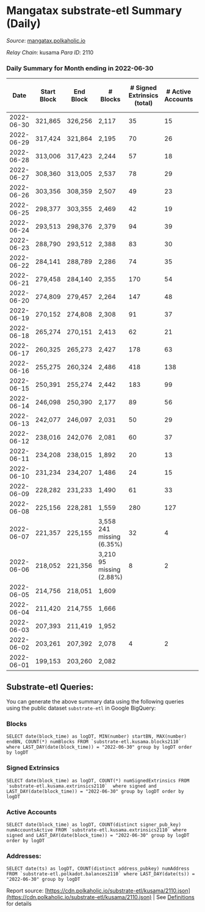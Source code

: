 # Mangatax substrate-etl Summary (Daily)

_Source_: [mangatax.polkaholic.io](https://mangatax.polkaholic.io)

*Relay Chain*: kusama
*Para ID*: 2110



### Daily Summary for Month ending in 2022-06-30


| Date | Start Block | End Block | # Blocks | # Signed Extrinsics (total) | # Active Accounts | # Passive | # New | # Addresses with Balances | # Events | # Transfers | # XCM Transfers In | # XCM Transfers Out |
| ---- | ----------- | --------- | -------- | --------------------------- | ----------------- | --------- | ----- | ------------------------- | -------- | ----------- | ------------------ | ------------------- |
| 2022-06-30 | 321,865 | 326,256 | 2,117  | 35 | 15 |  |  | 1,158 | 4,321 |   | 5 ($114.67) | 3 ($82.87) |
| 2022-06-29 | 317,424 | 321,864 | 2,195  | 70 | 26 |  |  |  | 4,568 | 6  | 7 ($36,084.01) | 4 ($347.71) |
| 2022-06-28 | 313,006 | 317,423 | 2,244  | 57 | 18 |  |  |  | 4,639 | 4  | 3 ($5,458.63) | 4 ($999.07) |
| 2022-06-27 | 308,360 | 313,005 | 2,537  | 78 | 29 |  |  |  | 5,250 | 4  | 3 ($124.52) | 10 ($32,955.11) |
| 2022-06-26 | 303,356 | 308,359 | 2,507  | 49 | 23 |  |  |  | 5,151 | 1  | 1 ($20.39) |   |
| 2022-06-25 | 298,377 | 303,355 | 2,469  | 42 | 19 |  |  |  | 5,093 | 2  | 1 ($113.93) | 2 ($89.20) |
| 2022-06-24 | 293,513 | 298,376 | 2,379  | 94 | 39 |  |  |  | 4,937 | 4  | 3 ($33.56) |   |
| 2022-06-23 | 288,790 | 293,512 | 2,388  | 83 | 30 |  |  |  | 4,987 | 1  | 7 ($853.91) | 5 ($3,107.59) |
| 2022-06-22 | 284,141 | 288,789 | 2,286  | 74 | 35 |  |  |  | 4,745 | 2  | 3 ($542.71) | 2 ($139.88) |
| 2022-06-21 | 279,458 | 284,140 | 2,355  | 170 | 54 |  |  |  | 4,992 | 1  | 28 ($34,898.85) | 8 ($1,991.01) |
| 2022-06-20 | 274,809 | 279,457 | 2,264  | 147 | 48 |  |  |  | 4,760 | 2  | 15 ($4,305.72) | 5 ($117.21) |
| 2022-06-19 | 270,152 | 274,808 | 2,308  | 91 | 37 |  |  | 1,125 | 4,762 | 1  | 8 ($694.83) | 4 ($101.98) |
| 2022-06-18 | 265,274 | 270,151 | 2,413  | 62 | 21 |  |  |  | 4,999 | 1  | 8 ($251.41) | 7 ($2,560.05) |
| 2022-06-17 | 260,325 | 265,273 | 2,427  | 178 | 63 |  |  |  | 5,184 | 1  | 16 ($1,849.99) | 16 ($2,191.31) |
| 2022-06-16 | 255,275 | 260,324 | 2,486  | 418 | 138 |  |  |  | 5,595 | 6  | 53 ($14,389.31) | 38 ($3,069.83) |
| 2022-06-15 | 250,391 | 255,274 | 2,442  | 183 | 99 |  |  |  | 5,343 | 7  | 83 ($5,713.91) | 11 ($3,564.48) |
| 2022-06-14 | 246,098 | 250,390 | 2,177  | 89 | 56 |  |  |  | 4,582 | 3  | 65 ($436,359.21) |   |
| 2022-06-13 | 242,077 | 246,097 | 2,031  | 50 | 29 |  |  |  | 4,204 | 3  | 39 ($110,863.51) | 2 ($1,322.80) |
| 2022-06-12 | 238,016 | 242,076 | 2,081  | 60 | 37 |  |  |  | 4,312 | 1  | 34 ($11,005.68) | 3 ($60.47) |
| 2022-06-11 | 234,208 | 238,015 | 1,892  | 20 | 13 |  |  |  | 3,860 |   | 22 ($8,148.21) |   |
| 2022-06-10 | 231,234 | 234,207 | 1,486  | 24 | 15 |  |  |  | 3,059 | 2  | 10 ($5,160.03) | 1 ($64.00) |
| 2022-06-09 | 228,282 | 231,233 | 1,490  | 61 | 33 |  |  |  | 3,117 | 10  | 29 ($9,348.21) | 4 ($668.88) |
| 2022-06-08 | 225,156 | 228,281 | 1,559  | 280 | 127 |  |  |  | 4,626 | 9  | 136 ($42,721.78) | 7 ($1,763.38) |
| 2022-06-07 | 221,357 | 225,155 | 3,558 241 missing (6.35%) | 32 | 4 |  |  |  | 7,225 | 10  | 1 ($7.41) | 1 ($3.36) |
| 2022-06-06 | 218,052 | 221,356 | 3,210 95 missing (2.88%) | 8 | 2 |  |  |  | 6,475 | 2  |   |   |
| 2022-06-05 | 214,756 | 218,051 | 1,609  |  |  |  |  |  | 3,218 |   |   |   |
| 2022-06-04 | 211,420 | 214,755 | 1,666  |  |  |  |  |  | 3,345 |   |   |   |
| 2022-06-03 | 207,393 | 211,419 | 1,952  |  |  |  |  |  | 3,933 |   |   |   |
| 2022-06-02 | 203,261 | 207,392 | 2,078  | 4 | 2 |  |  |  | 4,194 | 1  | 1 ($1.45) | 1  |
| 2022-06-01 | 199,153 | 203,260 | 2,082  |  |  |  |  |  | 4,204 |   | 1 ($8.23) |   |

## Substrate-etl Queries:
You can generate the above summary data using the following queries using the public dataset `substrate-etl` in Google BigQuery:


### Blocks
```
SELECT date(block_time) as logDT, MIN(number) startBN, MAX(number) endBN, COUNT(*) numBlocks FROM `substrate-etl.kusama.blocks2110`  where LAST_DAY(date(block_time)) = "2022-06-30" group by logDT order by logDT
```


### Signed Extrinsics
```
SELECT date(block_time) as logDT, COUNT(*) numSignedExtrinsics FROM `substrate-etl.kusama.extrinsics2110`  where signed and LAST_DAY(date(block_time)) = "2022-06-30" group by logDT order by logDT
```


### Active Accounts
```
SELECT date(block_time) as logDT, COUNT(distinct signer_pub_key) numAccountsActive FROM `substrate-etl.kusama.extrinsics2110` where signed and LAST_DAY(date(block_time)) = "2022-06-30" group by logDT order by logDT
```


### Addresses:
```
SELECT date(ts) as logDT, COUNT(distinct address_pubkey) numAddress FROM `substrate-etl.polkadot.balances2110` where LAST_DAY(date(ts)) = "2022-06-30" group by logDT
```



Report source: [https://cdn.polkaholic.io/substrate-etl/kusama/2110.json](https://cdn.polkaholic.io/substrate-etl/kusama/2110.json) | See [Definitions](/DEFINITIONS.md) for details
